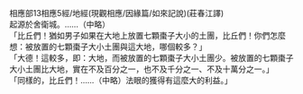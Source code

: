 相應部13相應5經/地經(現觀相應/因緣篇/如來記說)(莊春江譯)  
起源於舍衛城。……（中略）  
「比丘們！猶如男子如果在大地上放置七顆棗子大小的土團，比丘們！你們怎麼想：被放置的七顆棗子大小土團與這大地，哪個較多？」  
「大德！這較多，即：大地，而被放置的七顆棗子大小土團少。被放置的七顆棗子大小土團比大地，實在不及百分之一，也不及千分之一、不及十萬分之一。」  
「同樣的，比丘們！……（中略）法眼的獲得有這麼大的利益。」  
  
  
